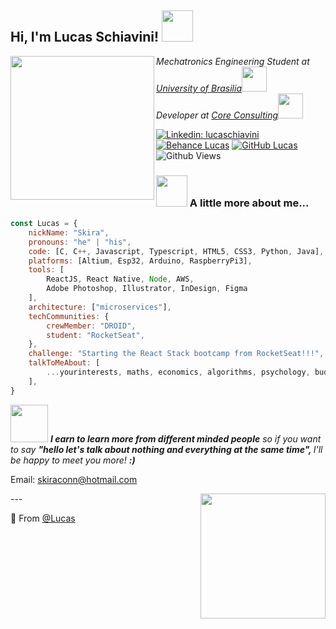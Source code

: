 <h2> Hi, I'm Lucas Schiavini! <img src="https://media.giphy.com/media/YrBidlMIUKks6gDBIx/giphy.gif" width="50"></h2>
<img align='left' src="https://media.giphy.com/media/Yl5VGKskuiKrv6R2pN/giphy.gif" width="230" height="230">
<p><em>Mechatronics Engineering Student at <a href="http://www.unb.br">University of Brasilia</a><img src="https://media.giphy.com/media/LpiVeIRgrqVsZJpM5H/giphy.gif" width="40"></br>Developer at <a href="http://coreconsulting.com.br/">Core Consulting</a><img src="https://media.giphy.com/media/8zldD29JNeLRK/giphy.gif" width="40"> 
</em></p>

[![Linkedin: lucaschiavini](https://img.shields.io/badge/-lucasSchiavini-blueviolet?style=flat-square&logo=Linkedin&logoColor=blue&link=https://www.linkedin.com/in/lucas-schiavini)](https://www.linkedin.com/in/lucas-schiavini/)
[![Behance Lucas](https://img.shields.io/badge/-SchiaviniDesigns-black?style=flat-square&logo=Behance&logoColor=orange&link=https://www.behance.net/schiavinidesign)](https://www.behance.net/schiavinidesign)
[![GitHub Lucas](https://img.shields.io/github/followers/lucas?label=follow&style=social)](https://github.com/lschiavini)
![Github Views](https://komarev.com/ghpvc/?username=lschiavini&color=red)


### <img src="https://media.giphy.com/media/MFmYx2jAo1JfB6PTlp/giphy.gif" width="50"> A little more about me...  

```javascript
const Lucas = {
    nickName: "Skira",
    pronouns: "he" | "his",
    code: [C, C++, Javascript, Typescript, HTML5, CSS3, Python, Java],
    platforms: [Altium, Esp32, Arduino, RaspberryPi3],
    tools: [
        ReactJS, React Native, Node, AWS,
        Adobe Photoshop, Illustrator, InDesign, Figma
    ],
    architecture: ["microservices"],
    techCommunities: {
        crewMember: "DROID",
        student: "RocketSeat",
    },
    challenge: "Starting the React Stack bootcamp from RocketSeat!!!",
    talkToMeAbout: [
        ...yourinterests, maths, economics, algorithms, psychology, buddhism, technology, philosophy,
    ],
}
```

<img src="https://media.giphy.com/media/XcwJZc7pbopZIIEtDV/giphy.gif" width="60"> <em><b>I earn to learn more from different minded people</b> so if you want to say <b>"hello let's talk about nothing and everything at the same time", </b>I'll be happy to meet you more! <b>:)</b></em></img>

Email: skiraconn@hotmail.com

<img align='right' src="https://media.giphy.com/media/IvTFOQoPJTKU0/giphy.gif" width="200" />
---

🌱 From [@Lucas](https://github.com/lschiavini)